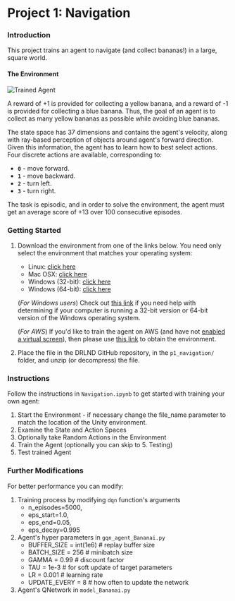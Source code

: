 [//]: # (Image References)

[image1]: https://user-images.githubusercontent.com/10624937/42135619-d90f2f28-7d12-11e8-8823-82b970a54d7e.gif "Trained Agent"

# Project 1: Navigation

### Introduction

This project trains an agent to navigate (and collect bananas!) in a large, square world. 

#### The Environment

![Trained Agent][image1]

A reward of +1 is provided for collecting a yellow banana, and a reward of -1 is provided for collecting a blue banana.  Thus, the goal of an agent is to collect as many yellow bananas as possible while avoiding blue bananas.  

The state space has 37 dimensions and contains the agent's velocity, along with ray-based perception of objects around agent's forward direction.  Given this information, the agent has to learn how to best select actions.  Four discrete actions are available, corresponding to:
- **`0`** - move forward.
- **`1`** - move backward.
- **`2`** - turn left.
- **`3`** - turn right.

The task is episodic, and in order to solve the environment, the agent must get an average score of +13 over 100 consecutive episodes.

### Getting Started

1. Download the environment from one of the links below.  You need only select the environment that matches your operating system:
    - Linux: [click here](https://s3-us-west-1.amazonaws.com/udacity-drlnd/P1/Banana/Banana_Linux.zip)
    - Mac OSX: [click here](https://s3-us-west-1.amazonaws.com/udacity-drlnd/P1/Banana/Banana.app.zip)
    - Windows (32-bit): [click here](https://s3-us-west-1.amazonaws.com/udacity-drlnd/P1/Banana/Banana_Windows_x86.zip)
    - Windows (64-bit): [click here](https://s3-us-west-1.amazonaws.com/udacity-drlnd/P1/Banana/Banana_Windows_x86_64.zip)
    
    (_For Windows users_) Check out [this link](https://support.microsoft.com/en-us/help/827218/how-to-determine-whether-a-computer-is-running-a-32-bit-version-or-64) if you need help with determining if your computer is running a 32-bit version or 64-bit version of the Windows operating system.

    (_For AWS_) If you'd like to train the agent on AWS (and have not [enabled a virtual screen](https://github.com/Unity-Technologies/ml-agents/blob/master/docs/Training-on-Amazon-Web-Service.md)), then please use [this link](https://s3-us-west-1.amazonaws.com/udacity-drlnd/P1/Banana/Banana_Linux_NoVis.zip) to obtain the environment.

2. Place the file in the DRLND GitHub repository, in the `p1_navigation/` folder, and unzip (or decompress) the file. 

### Instructions

Follow the instructions in `Navigation.ipynb` to get started with training your own agent:
1. Start the Environment - if necessary change the file_name parameter to match the location of the Unity environment.
2. Examine the State and Action Spaces
3. Optionally take Random Actions in the Environment
4. Train the Agent (optionally you can skip to 5. Testing)
5. Test trained Agent

### Further Modifications

For better performance you can modify:
1. Training process by modifying `dqn` function's arguments
   - n_episodes=5000,
   - eps_start=1.0,
   - eps_end=0.05, 
   - eps_decay=0.995
 2. Agent's hyper parameters in `gqn_agent_Bananai.py`
    - BUFFER_SIZE = int(1e6)  # replay buffer size
    - BATCH_SIZE = 256        # minibatch size
    - GAMMA = 0.99            # discount factor
    - TAU = 1e-3              # for soft update of target parameters
    - LR = 0.001              # learning rate
    - UPDATE_EVERY = 8        # how often to update the network
 3. Agent's QNetwork in `model_Bananai.py`
